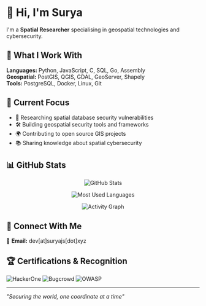 # 👋 Hi, I'm Surya

I'm a **Spatial Researcher** specialising in geospatial technologies and cybersecurity.

## 🔧 What I Work With

**Languages:** Python, JavaScript, C, SQL, Go, Assembly  
**Geospatial:** PostGIS, QGIS, GDAL, GeoServer, Shapely  
**Tools:** PostgreSQL, Docker, Linux, Git

## 🎯 Current Focus

- 🔬 Researching spatial database security vulnerabilities
- 🛠️ Building geospatial security tools and frameworks
- 🌍 Contributing to open source GIS projects
- 📚 Sharing knowledge about spatial cybersecurity

## 📊 GitHub Stats

<div align="center">

![GitHub Stats](https://github-readme-stats.vercel.app/api?username=js-surya&show_icons=true&theme=radical&hide_border=true&bg_color=0a0a0a&title_color=00ff41&text_color=00ff41&icon_color=ff073a)

![Most Used Languages](https://github-readme-stats.vercel.app/api/top-langs/?username=js-surya&layout=compact&theme=radical&hide_border=true&bg_color=0a0a0a&title_color=00ff41&text_color=00ff41)

![Activity Graph](https://github-readme-activity-graph.vercel.app/graph?username=js-surya&theme=terminal&bg_color=0a0a0a&color=00ff41&line=ff073a&point=ffffff)

</div>

## 🤝 Connect With Me

📧 **Email:** dev[at]suryajs[dot]xyz  

## 🏆 Certifications & Recognition

![HackerOne](https://img.shields.io/badge/HackerOne-Hacker-red?style=for-the-badge&logo=hackerone&logoColor=white)
![Bugcrowd](https://img.shields.io/badge/Bugcrowd-Researcher-orange?style=for-the-badge&logo=bugcrowd&logoColor=white)
![OWASP](https://img.shields.io/badge/OWASP-Member-blue?style=for-the-badge&logo=owasp&logoColor=white)

---

*"Securing the world, one coordinate at a time"*
